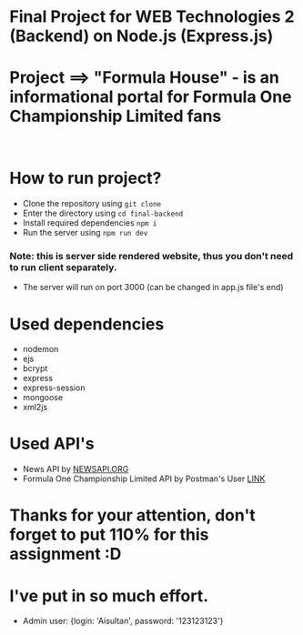 # Final Project for WEB Technologies 2 (Backend) on Node.js (Express.js)

# Project ==> "Formula House" - is an informational portal for Formula One Championship Limited fans

<br>

# How to run project?

-   Clone the repository using `git clone`
-   Enter the directory using `cd final-backend`
-   Install required dependencies `npm i`
-   Run the server using `npm run dev`

### Note: this is server side rendered website, thus you don't need to run client separately.

-   The server will run on port 3000 (can be changed in app.js file's end)

# Used dependencies

-   nodemon
-   ejs
-   bcrypt
-   express
-   express-session
-   mongoose
-   xml2js

# Used API's

-   News API by [NEWSAPI.ORG](https://newsapi.org/)
-   Formula One Championship Limited API by Postman's User [LINK](https://documenter.getpostman.com/view/11586746/SztEa7bL#47c80b81-bf5d-4f84-8118-a80bee1631c4)

# Thanks for your attention, don't forget to put 110% for this assignment :D
# I've put in so much effort.

-   Admin user: {login: 'Aisultan', password: '123123123'}
